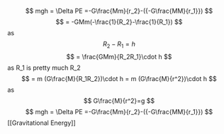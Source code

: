 $$
mgh = \Delta PE =-G\frac{Mm}{r_2}-({-G\frac{MM}{r_1}})
$$
$$
= -GMm(-\frac{1}{R_2}-\frac{1}{R_1})
$$
as 
$$
R_2-R_1 = h 
$$
$$
= \frac{GMm}{R_2R_1}\cdot h
$$
as R_1 is pretty much R_2
$$
= m (G\frac{M}{R_1R_2})\cdot h = m (G\frac{M}{r^2})\cdot h 
$$
as 
$$
G\frac{M}{r^2}=g
$$
$$
mgh = \Delta PE =-G\frac{Mm}{r_2}-({-G\frac{MM}{r_1}})
$$
[[Gravitational Energy]]